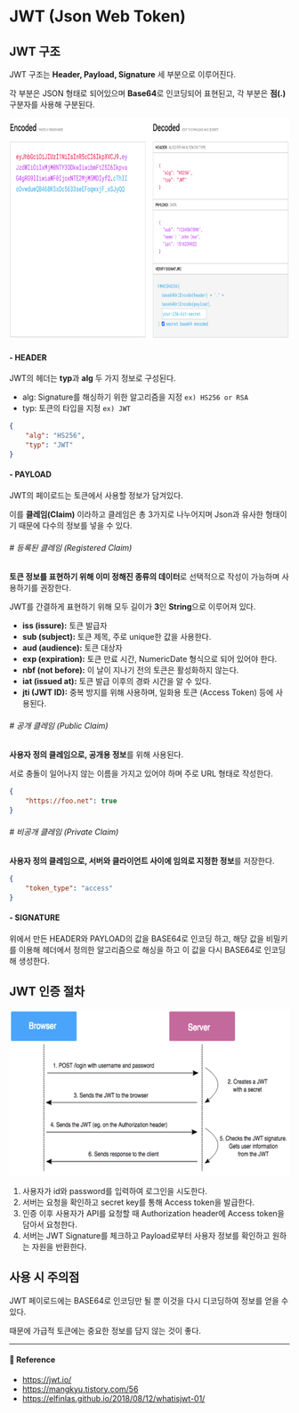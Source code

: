 # JWT (Json Web Token)  

## JWT 구조  

JWT 구조는 **Header, Payload, Signature** 세 부분으로 이루어진다.  

각 부분은 JSON 형태로 되어있으며 **Base64**로 인코딩되어 표현된고, 각 부분은 **점(.)** 구분자를 사용해 구분된다.  

<img src="/Http/image/jwt.png" width="700" height="400">  

#### - HEADER  

JWT의 헤더는 **typ**과 **alg** 두 가지 정보로 구성된다.  

- alg: Signature를 해싱하기 위한 알고리즘을 지정 `ex) HS256 or RSA`
- typ: 토큰의 타입을 지정 `ex) JWT`  

```json
{
    "alg": "HS256",
    "typ": "JWT"
}
```

#### - PAYLOAD  

JWT의 페이로드는 토큰에서 사용할 정보가 담겨있다.  

이를 **클레임(Claim)** 이라하고 클레임은 총 3가지로 나누어지며 Json과 유사한 형태이기 때문에 다수의 정보를 넣을 수 있다.  

###### # 등록된 클레임 (Registered Claim)  

**토큰 정보를 표현하기 위해 이미 정해진 종류의 데이터**로 선택적으로 작성이 가능하며 사용하기를 권장한다.  

JWT를 간결하게 표현하기 위해 모두 길이가 **3**인 **String**으로 이루어져 있다.  

- **iss (issure):** 토큰 발급자
- **sub (subject):** 토큰 제목, 주로 unique한 값을 사용한다.
- **aud (audience):** 토큰 대상자
- **exp (expiration):** 토큰 만료 시간, NumericDate 형식으로 되어 있어야 한다.
- **nbf (not before):** 이 날이 지나기 전의 토큰은 활성화하지 않는다.
- **iat (issued at):** 토큰 발급 이후의 경롸 시간을 알 수 있다.
- **jti (JWT ID):** 중복 방지를 위해 사용하며, 일화용 토큰 (Access Token) 등에 사용된다.

###### # 공개 클레임 (Public Claim)  

**사용자 정의 클레임으로, 공개용 정보**를 위해 사용된다.  

서로 충돌이 일어나지 않는 이름을 가지고 있어야 하며 주로 URL 형태로 작성한다.  

```json
{
    "https://foo.net": true
}
```

###### # 비공개 클레임 (Private Claim)  

**사용자 정의 클레임으로, 서버와 클라이언트 사이에 임의로 지정한 정보**를 저장한다.  

```json
{
    "token_type": "access"
}
```

#### - SIGNATURE  

위에서 만든 HEADER와 PAYLOAD의 값을 BASE64로 인코딩 하고, 해당 값을 비밀키를 이용해 헤더에서 정의한 알고리즘으로 해싱을 하고 이 값을 다시 BASE64로 인코딩해 생성한다.  

## JWT 인증 절차  

<img src="/Http/image/jwt-process.png" width="600" height="300">  

1. 사용자가 id와 password를 입력하여 로그인을 시도한다.
2. 서버는 요청을 확인하고 secret key를 통해 Access token을 발급한다.
3. 인증 이후 사용자가 API를 요청할 때 Authorization header에 Access token을 담아서 요청한다.
4. 서버는 JWT Signature를 체크하고 Payload로부터 사용자 정보를 확인하고 원하는 자원을 반환한다.


## 사용 시 주의점  

JWT 페이로드에는 BASE64로 인코딩만 될 뿐 이것을 다시 디코딩하여 정보를 얻을 수 있다.  

때문에 가급적 토큰에는 중요한 정보를 담지 않는 것이 좋다.  

---

#### 📌 Reference  

- <https://jwt.io/>
- <https://mangkyu.tistory.com/56>
- <https://elfinlas.github.io/2018/08/12/whatisjwt-01/>